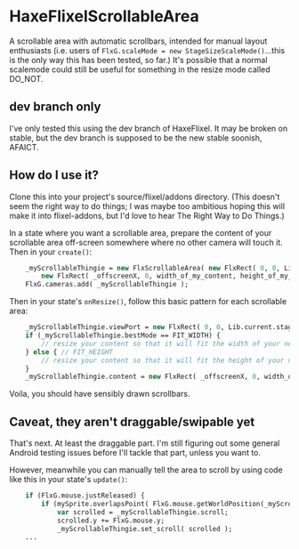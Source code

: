 # HaxeFlixelScrollableArea

A scrollable area with automatic scrollbars, intended for manual layout enthusiasts (i.e. users of `FlxG.scaleMode = new StageSizeScaleMode()`...this is the only way this has been tested, so far.)  It's possible that a normal scalemode could still be useful for something in the resize mode called DO_NOT.

## dev branch only

I've only tested this using the dev branch of HaxeFlixel.  It may be broken on stable, but the dev branch is supposed to be the new stable soonish, AFAICT.

## How do I use it?

Clone this into your project's source/flixel/addons directory.  (This doesn't seem the right way to do things; I was maybe too ambitious hoping this will make it into flixel-addons, but I'd love to hear The Right Way to Do Things.)

In a state where you want a scrollable area, prepare the content of your scrollable area off-screen somewhere where no other camera will touch it.  Then in your `create()`:

```haxe
	_myScrollableThingie = new FlxScrollableArea( new FlxRect( 0, 0, Lib.current.stage.stageWidth, Lib.current.stage.stageHeight ), // full-screen viewport
		new FlxRect( _offscreenX, 0, width_of_my_content, height_of_my_content ) );
	FlxG.cameras.add( _myScrollableThingie );
```

Then in your state's `onResize()`, follow this basic pattern for each scrollable area:

```haxe
	_myScrollableThingie.viewPort = new FlxRect( 0, 0, Lib.current.stage.stageWidth, Lib.current.stage.stageHeight ); // must be before .bestMode
	if (_myScrollableThingie.bestMode == FIT_WIDTH) {
		// resize your content so that it will fit the width of your newly resized viewport, minus _myScrollableThingie.verticalScrollbarWidth
	} else { // FIT_HEIGHT
		// resize your content so that it will fit the height of your newly resized viewport
	}
	_myScrollableThingie.content = new FlxRect( _offscreenX, 0, width_of_my_content, height_of_my_content );
```

Voila, you should have sensibly drawn scrollbars.

## Caveat, they aren't draggable/swipable yet

That's next.  At least the draggable part.  I'm still figuring out some general Android testing issues before I'll tackle that part, unless you want to.

However, meanwhile you can manually tell the area to scroll by using code like this in your state's `update()`:

```haxe
	if (FlxG.mouse.justReleased) {
		if (mySprite.overlapsPoint( FlxG.mouse.getWorldPosition(_myScrollableThingie), true, _myScrollableThingie)) {
			var scrolled = _myScrollableThingie.scroll;
			scrolled.y += FlxG.mouse.y;
			_myScrollableThingie.set_scroll( scrolled );
	...
```